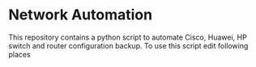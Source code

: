 # Network Automation
 This repository contains a python script to automate Cisco, Huawei, HP switch and router configuration backup. To use this script edit following places
